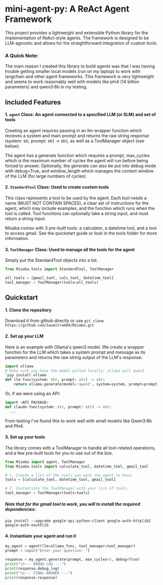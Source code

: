# mini-agent-py: A ReAct Agent Framework

This project provides a lightweight and extensible Python library for the implementation of ReAct-style agents. The framework is designed to be LLM-agnostic and allows for the straightforward integration of custom tools.

### A Quick Note:
The main reason I created this library to build agents was that I was having trouble getting smaller local models (run on my laptop) to work with langchain and other agent frameworks. This framework is very lightweight and seems to work reasonably well with models like phi4 (14 billion parameters) and qwen3:8b in my testing.

## Included Features

#### 1. `agent` Class: An agent connected to a specified LLM (or SLM) and set of tools
Creating an agent requires passing in an llm wrapper function which recieves a system and main prompt and returns the raw string response (system: str, prompt: str) -> str), as well as a ToolManager object (see below).

The agent has a generate function which requires a prompt, max_cycles which is the maximum number of cycles the agent will run before being forced to answer. Optionally, the generate can also be put into debug mode with debug=True, and window_length which manages the context window of the LLM (for large numbers of cycles)
#### 2. `StandardTool` Class: Used to create custom tools
This class represents a tool to be used by the agent. Each tool needs a name (MUST NOT CONTAIN SPACES), a clear set of instructions for the agent, which may include examples, and the function which runs when the tool is called. Tool functions can optionally take a string input, and must return a string input.

Misaba comes with 3 pre-built tools: a calculator, a datetime tool, and a tool to access gmail. See the quickstart guide or look in the tools folder for more information.
#### 3. `ToolManager` Class: Used to manage all the tools for the agent
Simply put the StandardTool objects into a list.
```python
from Misaba.tools import StandardTool, ToolManager

all_tools = [gmail_tool, calc_tool, datetime_tool]
tool_manager = ToolManager(tools=all_tools)
```
## Quickstart

#### 1. Clone the repository

Download it from github directly or use 
```git clone https://github.com/Saumitra404/Misaba.git```

#### 2. Set up your LLM

Here is an example with Ollama's qwen3 model. We create a wrapper function for the LLM which takes a system prompt and message as its parameters and returns the raw string output of the LLM's response:
```python
import ollama
# Make sure you have the model pulled locally: ollama pull qwen3
`pip install ollama
def llm-func(system: str, prompt: str) -> str:
    return ollama.generate(model='qwen3', system=system, prompt=prompt).response`
```

Or, if we were using an API:
```python
import <API PACKAGE>
def claude-func(system: str, prompt: str) -> str:
  ...
```
From testing I've found this to work well with small models like Qwen3:8b and Phi4.
  
#### 3. Set up your tools

The library comes with a ToolManager to handle all tool-related operations, and a few pre-built tools for you to use out of the box.
```python
from Misaba import agent, ToolManager
from Misaba.tools import calculate_tool, datetime_tool, gmail_tool

# 1. Create a list of the tools you want the agent to have.
tools = [calculate_tool, datetime_tool, gmail_tool]

# 2. Instantiate the ToolManager with your list of tools.
tool_manager = ToolManager(tools=tools)
```

##### Note that for the gmail tool to work, you will to install the required dependencies:
```pip install --upgrade google-api-python-client google-auth-httplib2 google-auth-oauthlib```

#### 4. Instantiate your agent and run it

```python
my_agent = agent(llm=ollama_func, tool_manager=tool_manager)
prompt = input("Enter your question: ")

response = my_agent.generate(prompt, max_cycles=5, debug=True)
print("\n--- DEBUG LOG ---")
print(response.debug_log)
print("\n--- FINAL ANSWER ---")
print(response.response)

